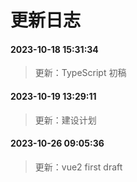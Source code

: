 # 更新日志

#### 2023-10-18 15:31:34
> 更新：TypeScript 初稿

#### 2023-10-19 13:29:11
> 更新：建设计划

#### 2023-10-26 09:05:36
> 更新：vue2 first draft

